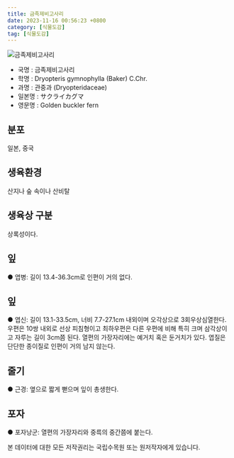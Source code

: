 ```yaml
---
title: 금족제비고사리
date: 2023-11-16 00:56:23 +0800
category: [식물도감]
tag: [식물도감]
---
```




![금족제비고사리](/fileUpload/plants/basic/Dryopteridaceae/Dryopteris/3609/1_th2.JPG)
- 국명 : 금족제비고사리
- 학명 : Dryopteris gymnophylla (Baker) C.Chr.
- 과명 : 관중과 (Dryopteridaceae)
- 일본명 : サクライカグマ
- 영문명 : Golden buckler fern


## 분포
일본, 중국
## 생육환경
산지나 숲 속이나 산비탈 
## 생육상 구분
상록성이다. 
## 잎
● 엽병: 길이 13.4-36.3cm로 인편이 거의 없다. 
## 잎
● 엽신: 길이 13.1-33.5cm, 너비 7.7-27.1cm 내외이며 오각상으로 3회우상심열한다. 우편은 10쌍 내외로 선상 피침형이고 최하우편은 다른 우편에 비해 특히 크며 삼각상이고 자루는 길이 3cm쯤 된다. 열편의 가장자리에는 예거치 혹은 둔거치가 있다. 엽질은 단단한 종이질로 인편이 거의 남지 않는다. 
## 줄기
● 근경: 옆으로 짧게 뻗으며 잎이 총생한다. 
## 포자
● 포자낭군: 열편의 가장자리와 중륵의 중간쯤에 붙는다. 






본 데이터에 대한 모든 저작권리는 국립수목원 또는 원저작자에게 있습니다.
